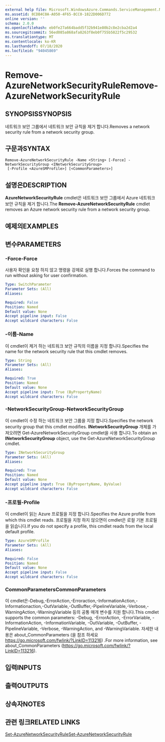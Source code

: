 ```yaml
---
external help file: Microsoft.WindowsAzure.Commands.ServiceManagement.Network.dll-Help.xml
ms.assetid: 8CDB4C0A-A050-4F65-8CC0-1822D006D772
online version: ''
schema: 2.0.0
ms.openlocfilehash: eb0fe27a664badd5f32b941e80b2c8e2cba2d2a4
ms.sourcegitcommit: 56ed085a868afa8263f8eb0f755b5822f5c29532
ms.translationtype: MT
ms.contentlocale: ko-KR
ms.lasthandoff: 07/18/2020
ms.locfileid: "94045869"
---
```

# <span data-ttu-id="44abe-101">Remove-AzureNetworkSecurityRule</span><span class="sxs-lookup"><span data-stu-id="44abe-101">Remove-AzureNetworkSecurityRule</span></span>

## <span data-ttu-id="44abe-102">SYNOPSIS</span><span class="sxs-lookup"><span data-stu-id="44abe-102">SYNOPSIS</span></span>
<span data-ttu-id="44abe-103">네트워크 보안 그룹에서 네트워크 보안 규칙을 제거 합니다.</span><span class="sxs-lookup"><span data-stu-id="44abe-103">Removes a network security rule from a network security group.</span></span>

## <span data-ttu-id="44abe-104">구문과</span><span class="sxs-lookup"><span data-stu-id="44abe-104">SYNTAX</span></span>

```
Remove-AzureNetworkSecurityRule -Name <String> [-Force] -NetworkSecurityGroup <INetworkSecurityGroup>
 [-Profile <AzureSMProfile>] [<CommonParameters>]
```

## <span data-ttu-id="44abe-105">설명은</span><span class="sxs-lookup"><span data-stu-id="44abe-105">DESCRIPTION</span></span>
<span data-ttu-id="44abe-106">**AzureNetworkSecurityRule** cmdlet은 네트워크 보안 그룹에서 Azure 네트워크 보안 규칙을 제거 합니다.</span><span class="sxs-lookup"><span data-stu-id="44abe-106">The **Remove-AzureNetworkSecurityRule** cmdlet removes an Azure network security rule from a network security group.</span></span>

## <span data-ttu-id="44abe-107">예제의</span><span class="sxs-lookup"><span data-stu-id="44abe-107">EXAMPLES</span></span>

## <span data-ttu-id="44abe-108">변수</span><span class="sxs-lookup"><span data-stu-id="44abe-108">PARAMETERS</span></span>

### <span data-ttu-id="44abe-109">-Force</span><span class="sxs-lookup"><span data-stu-id="44abe-109">-Force</span></span>
<span data-ttu-id="44abe-110">사용자 확인을 요청 하지 않고 명령을 강제로 실행 합니다.</span><span class="sxs-lookup"><span data-stu-id="44abe-110">Forces the command to run without asking for user confirmation.</span></span>

```yaml
Type: SwitchParameter
Parameter Sets: (All)
Aliases: 

Required: False
Position: Named
Default value: None
Accept pipeline input: False
Accept wildcard characters: False
```

### <span data-ttu-id="44abe-111">-이름</span><span class="sxs-lookup"><span data-stu-id="44abe-111">-Name</span></span>
<span data-ttu-id="44abe-112">이 cmdlet이 제거 하는 네트워크 보안 규칙의 이름을 지정 합니다.</span><span class="sxs-lookup"><span data-stu-id="44abe-112">Specifies the name for the network security rule that this cmdlet removes.</span></span>

```yaml
Type: String
Parameter Sets: (All)
Aliases: 

Required: True
Position: Named
Default value: None
Accept pipeline input: True (ByPropertyName)
Accept wildcard characters: False
```

### <span data-ttu-id="44abe-113">-NetworkSecurityGroup</span><span class="sxs-lookup"><span data-stu-id="44abe-113">-NetworkSecurityGroup</span></span>
<span data-ttu-id="44abe-114">이 cmdlet이 수정 하는 네트워크 보안 그룹을 지정 합니다.</span><span class="sxs-lookup"><span data-stu-id="44abe-114">Specifies the network security group that this cmdlet modifies.</span></span>
<span data-ttu-id="44abe-115">**INetworkSecurityGroup** 개체를 가져오려면 Get-AzureNetworkSecurityGroup cmdlet을 사용 합니다.</span><span class="sxs-lookup"><span data-stu-id="44abe-115">To obtain an **INetworkSecurityGroup** object, use the Get-AzureNetworkSecurityGroup cmdlet.</span></span>

```yaml
Type: INetworkSecurityGroup
Parameter Sets: (All)
Aliases: 

Required: True
Position: Named
Default value: None
Accept pipeline input: True (ByPropertyName, ByValue)
Accept wildcard characters: False
```

### <span data-ttu-id="44abe-116">-프로필</span><span class="sxs-lookup"><span data-stu-id="44abe-116">-Profile</span></span>
<span data-ttu-id="44abe-117">이 cmdlet이 읽는 Azure 프로필을 지정 합니다.</span><span class="sxs-lookup"><span data-stu-id="44abe-117">Specifies the Azure profile from which this cmdlet reads.</span></span> <span data-ttu-id="44abe-118">프로필을 지정 하지 않으면이 cmdlet은 로컬 기본 프로필을 읽습니다.</span><span class="sxs-lookup"><span data-stu-id="44abe-118">If you do not specify a profile, this cmdlet reads from the local default profile.</span></span>

```yaml
Type: AzureSMProfile
Parameter Sets: (All)
Aliases: 

Required: False
Position: Named
Default value: None
Accept pipeline input: False
Accept wildcard characters: False
```

### <span data-ttu-id="44abe-119">CommonParameters</span><span class="sxs-lookup"><span data-stu-id="44abe-119">CommonParameters</span></span>
<span data-ttu-id="44abe-120">이 cmdlet은-Debug,-ErrorAction,-Erroraction,-InformationAction,-Informationaction,-OutVariable,-OutBuffer,-PipelineVariable,-Verbose,-WarningAction,-WarningVariable 등의 공통 매개 변수를 지원 합니다.</span><span class="sxs-lookup"><span data-stu-id="44abe-120">This cmdlet supports the common parameters: -Debug, -ErrorAction, -ErrorVariable, -InformationAction, -InformationVariable, -OutVariable, -OutBuffer, -PipelineVariable, -Verbose, -WarningAction, and -WarningVariable.</span></span> <span data-ttu-id="44abe-121">자세한 내용은 about_CommonParameters (을 참조 하세요 https://go.microsoft.com/fwlink/?LinkID=113216) .</span><span class="sxs-lookup"><span data-stu-id="44abe-121">For more information, see about_CommonParameters (https://go.microsoft.com/fwlink/?LinkID=113216).</span></span>

## <span data-ttu-id="44abe-122">입력</span><span class="sxs-lookup"><span data-stu-id="44abe-122">INPUTS</span></span>

## <span data-ttu-id="44abe-123">출력</span><span class="sxs-lookup"><span data-stu-id="44abe-123">OUTPUTS</span></span>

## <span data-ttu-id="44abe-124">상속자</span><span class="sxs-lookup"><span data-stu-id="44abe-124">NOTES</span></span>

## <span data-ttu-id="44abe-125">관련 링크</span><span class="sxs-lookup"><span data-stu-id="44abe-125">RELATED LINKS</span></span>

[<span data-ttu-id="44abe-126">Set-AzureNetworkSecurityRule</span><span class="sxs-lookup"><span data-stu-id="44abe-126">Set-AzureNetworkSecurityRule</span></span>](./Set-AzureNetworkSecurityRule.md)


